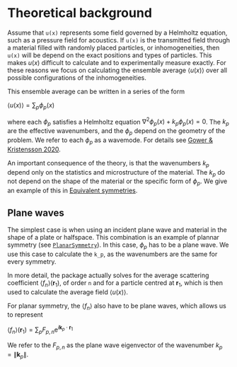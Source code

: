 # Theoretical background

Assume that ``u(x)`` represents some field governed by a Helmholtz equation, such as a pressure field for acoustics. If ``u(x)`` is the transmitted field through a material filled with randomly placed particles, or inhomogeneities, then ``u(x)`` will be depend on the exact positions and types of particles. This makes $u(x)$ difficult to calculate and to experimentally measure exactly. For these reasons we focus on calculating the ensemble average $\langle u(x)\rangle$ over all possible configurations of the inhomogeneities.

This ensemble average can be written in a series of the form

$\langle u(x) \rangle = \sum_p \phi_p(x)$

where each $\phi_p$ satisfies a Helmholtz equation $\nabla^2 \phi_p(x) + k_p \phi_p(x) = 0$. The $k_p$ are the effective wavenumbers, and the $\phi_p$ depend on the geometry of the problem. We refer to each $\phi_p$ as a wavemode. For details see [Gower & Kristensson 2020](https://arxiv.org/pdf/2010.00934.pdf).

An important consequence of the theory, is that the wavenumbers $k_p$ depend only on the statistics and microstructure of the material. The $k_p$ do not depend on the shape of the material or the specific form of $\phi_p$. We give an example of this in [Equivalent symmetries](@ref).

## Plane waves

The simplest case is when using an incident plane wave and material in the shape of a plate or halfspace. This combination is an example of plannar symmetry (see [`PlanarSymmetry`](@ref)). In this case, $\phi_p$ has to be a plane wave. We use this case to calculate the ``k_p``, as the wavenumbers are the same for every symmetry.

In more detail, the package actually solves for the average scattering coefficient $\langle f_n\rangle (\mathbf r_1)$, of order ``n`` and for a particle centred at $\mathbf r_1$, which is then used to calculate the  average field $\langle u(x) \rangle$.   

For planar symmetry, the $\langle f_n\rangle$ also have to be plane waves, which allows us to  represent

$\langle f_n\rangle (\mathbf r_1) = \sum_p F_{p,n} \mathrm e^{i \mathbf k_p \cdot \mathbf r_1}$

We refer to the $F_{p,n}$ as the plane wave eigenvector of the wavenumber $k_p = \|\mathbf k_p \|$.
